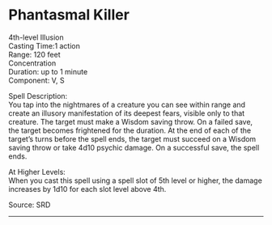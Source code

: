 # Phantasmal Killer
4th-level Illusion<br>
Casting Time:1 action<br>
Range: 120 feet<br>
Concentration<br>
Duration: up to 1 minute<br>
Component: V, S

Spell Description:<br>
You tap into the nightmares of a creature you can see within range and create an illusory manifestation of its deepest fears, visible only to that creature. The target must make a Wisdom saving throw. On a failed save, the target becomes frightened for the duration. At the end of each of the target’s turns before the spell ends, the target must succeed on a Wisdom saving throw or take 4d10 psychic damage. On a successful save, the spell ends.

At Higher Levels:<br>
When you cast this spell using a spell slot of 5th level or higher, the damage increases by 1d10 for each slot level above 4th.

Source: SRD

---